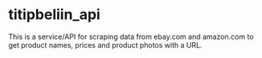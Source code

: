 # titipbeliin_api
This is a service/API for scraping data from ebay.com and amazon.com to get product names, prices and product photos with a URL.
